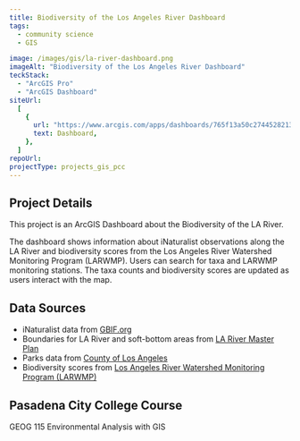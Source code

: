 ```yaml
---
title: Biodiversity of the Los Angeles River Dashboard
tags:
  - community science
  - GIS

image: /images/gis/la-river-dashboard.png
imageAlt: "Biodiversity of the Los Angeles River Dashboard"
teckStack:
  - "ArcGIS Pro"
  - "ArcGIS Dashboard"
siteUrl:
  [
    {
      url: "https://www.arcgis.com/apps/dashboards/765f13a50c2744528213457e95b7d89e",
      text: Dashboard,
    },
  ]
repoUrl:
projectType: projects_gis_pcc
---
```


## Project Details

This project is an ArcGIS Dashboard about the Biodiversity of the LA River.

The dashboard shows information about iNaturalist observations along the LA River and biodiversity scores from the Los Angeles River Watershed Monitoring Program (LARWMP). Users can search for taxa and LARWMP monitoring stations. The taxa counts and biodiversity scores are updated as users interact with the map.

## Data Sources

- iNaturalist data from [GBIF.org](https://www.gbif.org/)
- Boundaries for LA River and soft-bottom areas from [LA River Master Plan](https://larivermasterplan.org/resources/)
- Parks data from [County of Los Angeles](https://egis-lacounty.hub.arcgis.com/datasets/lacounty::countywide-parks-and-open-space-public-hosted/about)
- Biodiversity scores from [Los Angeles River Watershed Monitoring Program (LARWMP)](https://www.watershedhealth.org/larwmp)

## Pasadena City College Course

GEOG 115 Environmental Analysis with GIS
